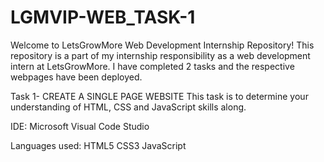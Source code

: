 # LGMVIP-WEB_TASK-1
Welcome to LetsGrowMore Web Development Internship Repository!
This repository is a part of my internship responsibility as a web development intern at LetsGrowMore. I have completed 2 tasks and the respective webpages have been deployed.

Task 1- CREATE A SINGLE PAGE WEBSITE
This task is to determine your understanding of HTML, CSS and JavaScript skills along.

IDE:
Microsoft Visual Code Studio

Languages used:
HTML5
CSS3
JavaScript
